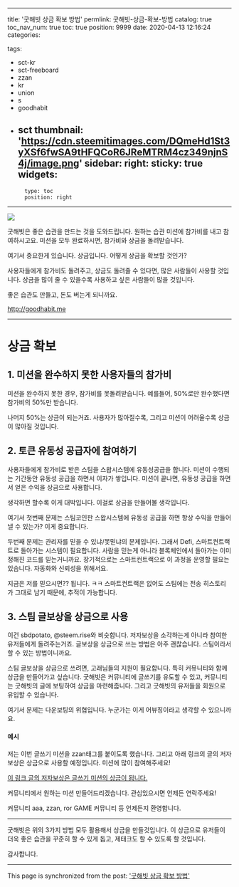 
---
title: '굿해빗 상금 확보 방법'
permlink: 굿해빗-상금-확보-방법
catalog: true
toc_nav_num: true
toc: true
position: 9999
date: 2020-04-13 12:16:24
categories:

tags:
- sct-kr
- sct-freeboard
- zzan
- kr
- union
- s
- goodhabit
- sct
thumbnail: 'https://cdn.steemitimages.com/DQmeHd1St3yXSf6fwSA9tHFQCoR6JReMTRM4cz349njnS4j/image.png'
sidebar:
    right:
        sticky: true
widgets:
    -
        type: toc
        position: right
---


![](https://cdn.steemitimages.com/DQmeHd1St3yXSf6fwSA9tHFQCoR6JReMTRM4cz349njnS4j/image.png)

굿해빗은 좋은 습관을 만드는 것을 도와드립니다.
원하는 습관 미션에 참가비를 내고 참여하시고요. 
미션을 모두 완료하시면, 참가비와 상금을 돌려받습니다.

여기서 중요한게 있습니다.
상금입니다. 어떻게 상금을 확보할 것인가?


사용자들에게 참가비도 돌려주고, 상금도 돌려줄 수 있다면, 많은 사람들이 사용할 것입니다. 상금을 많이 줄 수 있을수록 사용하고 싶은 사람들이 많을 것입니다.

좋은 습관도 만들고, 돈도 버는게 되니까요.

http://goodhabit.me


---

# 상금 확보

## 1. 미션을 완수하지 못한 사용자들의 참가비
미션을 완수하지 못한 경우, 참가비를 못돌려받습니다. 예를들어, 50%로만 완수했다면 참가비의 50%만 받습니다. 

나머지 50%는 상금이 되는거죠. 사용자가 많아질수록, 그리고 미션이 어려울수록 상금이 많아질 것입니다.

## 2. 토큰 유동성 공급자에 참여하기

사용자들에게 참가비로 받은 스팀을 스왑시스템에 유동성공급을 합니다. 미션이 수행되는 기간동안 유동성 공급을 하면서 이자가 쌓입니다. 미션이 끝나면, 유동성 공급을 하면서 얻은 수익을 상금으로 사용합니다.

생각하면 할수록 이게 대박입니다. 이걸로 상금을 만들어볼 생각입니다.

여기서 첫번째 문제는 스팀코인판 스왑시스템에 유동성 공급을 하면 항상 수익을 만들어 낼 수 있는가? 이게 중요합니다. 

두번째 문제는 관리자를 믿을 수 있냐/못믿냐의 문제입니다. 그래서 Defi, 스마트컨트랙트로 돌아가는 시스템이 필요합니다. 사람을 믿는게 아니라 블록체인에서 돌아가는 이미 정해진 코드를 믿는거니까요. 장기적으로는 스마트컨트랙으로 이 과정을 운영할 필요는 있습니다. 자동화와 신뢰성을 위해서요.

지금은 저를 믿으시면?? 됩니다. ㅋㅋ
스마트컨트랙은 없어도  스팀에는 전송 히스토리가 그대로 남기 때문에, 추적이 가능합니다.

## 3. 스팀 글보상을 상금으로 사용

이건 sbdpotato, @steem.rise와 비슷합니다. 저자보상을 소각하는게 아니라 참여한 유저들에게 돌려주는거죠. 글보상을 상금으로 쓰는 방법은 아주 괜찮습니다. 스팀이라서 할 수 있는 방법이니까요.

스팀 글보상을 상금으로 쓰려면, 고래님들의 지원이 필요합니다. 특히 커뮤니티와 함께 상금을 만들어가고 싶습니다. 굿해빗은 커뮤니티에 글쓰기를 유도할 수 있고, 커뮤니티는 굿해빗의 글에 보팅하여 상금을 마련해줍니다. 그리고 굿해빗의 유저들을 회원으로 유입할 수 있습니다. 

여기서 문제는 다운보팅의 위협입니다. 누군가는 이게 어뷰징이라고 생각할 수 있으니까요.


#### 예시

저는 이번 글쓰기 미션을 zzan태그를 붙이도록 했습니다. 그리고 아래 링크의 글의 저자보상은 상금으로 사용할 예정입니다. 미션에 많이 참여해주세요! 

 [이 링크 글의 저자보상은 글쓰기 미션의 상금이 됩니다.](https://steempeak.com/hive-101145/@jacobyu/4kcup7-3)

커뮤니티에서 원하는 미션 만들어드리겠습니다. 관심있으시면 언제든 연락주세요!

커뮤니티 aaa, zzan, ror GAME 커뮤니티 등 언제든지 환영합니다. 

---

굿해빗은 위의 3가지 방법 모두 활용해서 상금을 만들것입니다. 이 상금으로 유저들이 더욱 좋은 습관을 꾸준히 할 수 있게 돕고, 제태크도 할 수 있도록 할 것입니다.

감사합니다.

- - -

This page is synchronized from the post: ['굿해빗 상금 확보 방법'](https://steempeak.com/@jacobyu/372wsn)
